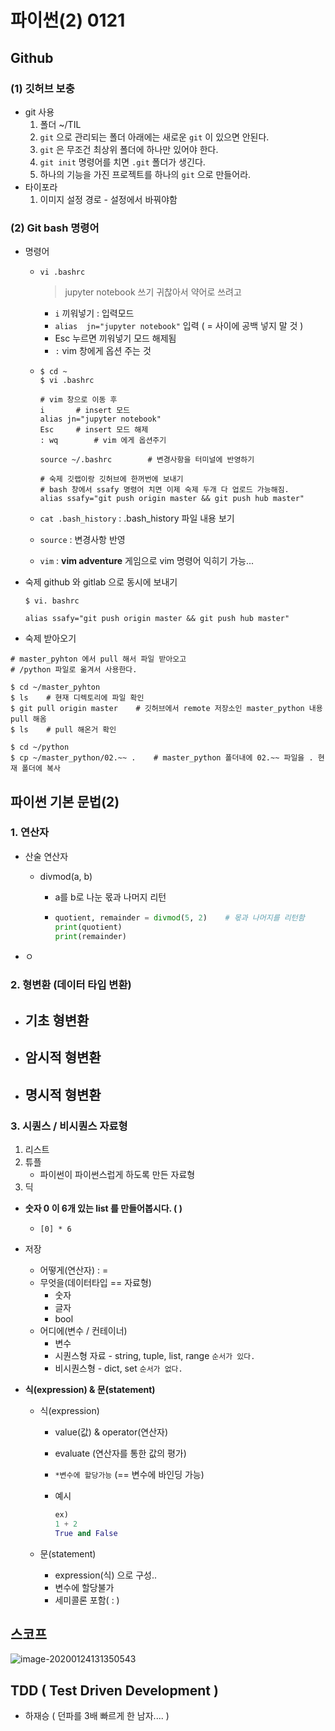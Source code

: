 # 파이썬(2) 0121

## Github

### (1)  깃허브 보충

- git 사용
  1. 폴더 ~/TIL
  2. `git` 으로 관리되는 폴더 아래에는 새로운 `git` 이 있으면 안된다.
  3. `git` 은 무조건 최상위 폴더에 하나만 있어야 한다.
  4. `git init` 명령어를 치면 `.git` 폴더가 생긴다.
  5. 하나의 기능을 가진 프로젝트를 하나의 `git` 으로 만들어라.
- 타이포라
  1. 이미지 설정 경로 - 설정에서 바꿔야함



### (2) Git bash 명령어

- 명령어

  - `vi .bashrc`  

    >  jupyter notebook 쓰기 귀찮아서 약어로 쓰려고 

    - `i` 끼워넣기 : 입력모드
    - `alias  jn="jupyter notebook"` 입력 ( = 사이에 공백 넣지 말 것 )
    - Esc 누르면 끼워넣기 모드 해제됨
    - `:`  vim 창에게 옵션 주는 것

  - ```shell
    $ cd ~
    $ vi .bashrc
    
    # vim 창으로 이동 후
    i		# insert 모드
    alias jn="jupyter notebook"
    Esc		# insert 모드 해제
    : wq		# vim 에게 옵션주기
    
    source ~/.bashrc		# 변경사항을 터미널에 반영하기
    
    # 숙제 깃랩이랑 깃허브에 한꺼번에 보내기
    # bash 창에서 ssafy 명령어 치면 이제 숙제 두개 다 업로드 가능해짐.
    alias ssafy="git push origin master && git push hub master"
    ```

  - `cat .bash_history`  : .bash_history 파일 내용 보기

  - `source` : 변경사항 반영

  - `vim` : **vim adventure** 게임으로 vim 명령어 익히기 가능...



- 숙제 github 와 gitlab 으로 동시에 보내기

  ```shell
  $ vi. bashrc
  
  alias ssafy="git push origin master && git push hub master"
  ```




- 숙제 받아오기

```shell
# master_pyhton 에서 pull 해서 파일 받아오고
# /python 파일로 옮겨서 사용한다.

$ cd ~/master_pyhton
$ ls    # 현재 디렉토리에 파일 확인
$ git pull origin master    # 깃허브에서 remote 저장소인 master_python 내용 pull 해옴
$ ls    # pull 해온거 확인

$ cd ~/python
$ cp ~/master_python/02.~~ .    # master_python 폴더내에 02.~~ 파일을 . 현재 폴더에 복사
```





## 파이썬 기본 문법(2)

### 1. 연산자

- 산술 연산자

  - divmod(a, b)

    - a를 b로 나눈 몫과 나머지 리턴

    - ```python
      quotient, remainder = divmod(5, 2)    # 몫과 나머지를 리턴함
      print(quotient)
      print(remainder)
      ```

- ㅇ



### 2. 형변환 (데이터 타입 변환)

- 기초 형변환
  - 
- 암시적 형변환
  - 
- 명시적 형변환
  - 





### 3. 시퀀스  / 비시퀀스 자료형

1. 리스트
2. 튜플
   - 파이썬이 파이썬스럽게 하도록 만든 자료형
3. 딕



- **숫자 0 이 6개 있는 list 를 만들어봅시다. (  )**

  - ```
    [0] * 6
    ```



- 저장
  - 어떻게(연산자) : =
  - 무엇을(데이터타입 == 자료형)
    - 숫자
    - 글자
    - bool
  - 어디에(변수 / 컨테이너)
    - 변수
    - 시퀀스형 자료 - string, tuple, list, range   `순서가 있다.`
    - 비시퀀스형 - dict, set `순서가 없다.` 



- **식(expression) & 문(statement)**

  - 식(expression)

    - value(값) & operator(연산자)

    - evaluate (연산자를 통한 값의 평가)

    - `*변수에 할당가능` (== 변수에 바인딩 가능)

    - 예시

      ```python
      ex)
      1 + 2
      True and False
      ```

      

  - 문(statement)

    - expression(식) 으로 구성.. 
    - 변수에 할당불가
    - 세미콜론 포함( : )



## 스코프

![image-20200124131350543](C:\Users\kjaeg\TIL\img\image-20200124131350543.png)















## **TDD ( Test Driven Development )**

- 하재승 ( 던파를 3배 빠르게 한 남자.... )







